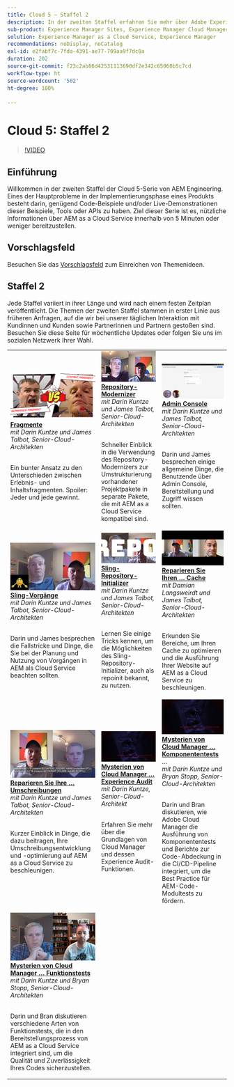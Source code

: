 ```yaml
---
title: Cloud 5 – Staffel 2
description: In der zweiten Staffel erfahren Sie mehr über Adobe Experience Manager (AEM) as a Cloud Service von den Adobe-Fachleuten, die die Software entwickeln und den professionellen Services, die sie bereitstellen.
sub-product: Experience Manager Sites, Experience Manager Cloud Manager, Experience Manager Assets
solution: Experience Manager as a Cloud Service, Experience Manager
recommendations: noDisplay, noCatalog
exl-id: e2fabf7c-7fda-4391-ae77-709aa9f7dc0a
duration: 202
source-git-commit: f23c2ab86d42531113690df2e342c65060b5c7cd
workflow-type: ht
source-wordcount: '502'
ht-degree: 100%

---
```


# Cloud 5: Staffel 2

>[!VIDEO](https://video.tv.adobe.com/v/346567?quality=12&learn=on)

## Einführung

Willkommen in der zweiten Staffel der Cloud 5-Serie von AEM Engineering. Eines der Hauptprobleme in der Implementierungsphase eines Produkts besteht darin, genügend Code-Beispiele und/oder Live-Demonstrationen dieser Beispiele, Tools oder APIs zu haben. Ziel dieser Serie ist es, nützliche Informationen über AEM as a Cloud Service innerhalb von 5 Minuten oder weniger bereitzustellen.

## Vorschlagsfeld

Besuchen Sie das [Vorschlagsfeld](https://forms.office.com/r/74P5Xz4UH0) zum Einreichen von Themenideen.

## Staffel 2

Jede Staffel variiert in ihrer Länge und wird nach einem festen Zeitplan veröffentlicht. Die Themen der zweiten Staffel stammen in erster Linie aus früheren Anfragen, auf die wir bei unserer täglichen Interaktion mit Kundinnen und Kunden sowie Partnerinnen und Partnern gestoßen sind. Besuchen Sie diese Seite für wöchentliche Updates oder folgen Sie uns im sozialen Netzwerk Ihrer Wahl.

<table>
    <tr>
        <td>
            <a href="season-2/cloud5-experience-v-content-fragments.md">
                <img alt="Fragmente" src="./imgs/s2/000-thumb.png"/>
            </a>
            <div>
                <a href="season-2/cloud5-experience-v-content-fragments.md"><strong>Fragmente</strong></a>
<br/><em>mit Darin Kuntze und James Talbot, Senior-Cloud-Architekten</em>
            </div>
            <p>
                <br/>
Ein bunter Ansatz zu den Unterschieden zwischen Erlebnis- und Inhaltsfragmenten. Spoiler: Jeder und jede gewinnt.
            </p>
        </td>   
         <td>
            <a href="season-2/cloud5-repo-modernizer.md">
                 <img alt="Repository-Modernizer" src="./imgs/s2/001-thumb.png"/>
            </a>
            <div>
                <a href="season-2/cloud5-repo-modernizer.md"><strong>Repository-Modernizer</strong></a> 
<br/><em>mit Darin Kuntze und James Talbot, Senior-Cloud-Architekten</em>
            </div>
            <p>
                <br/>
Schneller Einblick in die Verwendung des Repository-Modernizers zur Umstrukturierung vorhandener Projektpakete in separate Pakete, die mit AEM as a Cloud Service kompatibel sind.
            </p>
         </td>
         <td>
            <a href="season-2/cloud5-admin-console.md">
                 <img alt="Admin Console" src="./imgs/s2/002-thumb.png"/>
            </a>
            <div>
                  <a href="season-2/cloud5-admin-console.md"><strong>Admin Console</strong></a>
<br/><em>mit Darin Kuntze und James Talbot, Senior-Cloud-Architekten</em>
            </div>
            <p>
            <br/>
Darin und James besprechen einige allgemeine Dinge, die Benutzende über Admin Console, Bereitstellung und Zugriff wissen sollten.
            </p>
         </td> 
  </tr>
  <tr>
         <td>
            <a href="season-2/cloud5-sling-job-scheduler.md">
                 <img alt="Sling-Vorgänge" src="./imgs/s2/003-thumb.png"/>
            </a>
            <div>
                  <a href="season-2/cloud5-sling-job-scheduler.md"><strong>Sling-Vorgänge</strong></a>
<br/><em>mit Darin Kuntze und James Talbot, Senior-Cloud-Architekten</em>
            </div>
            <p>
            <br/>
Darin und James besprechen die Fallstricke und Dinge, die Sie bei der Planung und Nutzung von Vorgängen in AEM als Cloud Service beachten sollten.
            </p>
         </td> 
         <td>
            <a href="season-2/cloud5-repoinit.md">
                 <img alt="Repo-Initializer (repoinit)" src="./imgs/s2/004-thumb.png"/>
            </a>
            <div>
                  <a href="season-2/cloud5-repoinit.md"><strong>Sling-Repository-Initializer</strong></a>
<br/><em>mit Darin Kuntze und James Talbot, Senior-Cloud-Architekten</em>
            </div>
            <p>
            <br/>
Lernen Sie einige Tricks kennen, um die Möglichkeiten des Sling-Repository-Initializer, auch als repoinit bekannt, zu nutzen.
            </p>
         </td>   
     <td>
            <a href="season-2/cloud5-fix-your-cache.md">
               <img alt="Reparieren Sie Ihren Cache" src="./imgs/s2/005-thumb.png"/>
            </a>
      <div>
         <a href="season-2/cloud5-fix-your-cache.md"><strong>Reparieren Sie Ihren … Cache</strong></a>
<br/><em>mit Damian Langsweirdt und James Talbot, Senior-Cloud-Architekten</em>
      </div>
      <p>
         <br/>
Erkunden Sie Bereiche, um Ihren Cache zu optimieren und die Ausführung Ihrer Website auf AEM as a Cloud Service zu beschleunigen.
      </p>
   </td> 
  </tr>
<tr>
   <td>
           <a href="season-2/cloud5-fix-your-rewrites.md">
               <img alt="Reparieren Sie Ihre … Umschreibungen" src="./imgs/s2/006-thumb.png"/>
            </a>
      <div>
            <a href="season-2/cloud5-fix-your-rewrites.md"><strong>Reparieren Sie Ihre … Umschreibungen</strong></a>
<br/><em>mit Darin Kuntze und James Talbot, Senior-Cloud-Architekten</em>
      </div>
      <p>
        <br/>
Kurzer Einblick in Dinge, die dazu beitragen, Ihre Umschreibungsentwicklung und -optimierung auf AEM as a Cloud Service zu beschleunigen.
      </p>
     </td>   
     <td>
            <a href="season-2/cloud5-mocm-experience-audit.md">
               <img alt="Mysterien von Cloud Manager … Experience Audit" src="./imgs/s2/007-thumb.png"/>
               </a>
      <div>
            <a href="season-2/cloud5-mocm-experience-audit.md"><strong>Mysterien von Cloud Manager … Experience Audit</strong></a>
<br/><em>mit Darin Kuntze, Senior-Cloud-Architekt</em>
      </div>
      <p>
        <br/>
Erfahren Sie mehr über die Grundlagen von Cloud Manager und dessen Experience Audit-Funktionen.
      </p>
   </td>
     <td>
            <a href="season-2/cloud5-mocm-unit-tests.md">
               <img alt="Mysterien von Cloud Manager … Komponententests" src="./imgs/s2/008-thumb.png"/>
            </a>
      <div>
            <a href="season-2/cloud5-mocm-unit-tests.md"><strong>Mysterien von Cloud Manager … Komponententests</strong></a>
…<br/><em>mit Darin Kuntze und Bryan Stopp, Senior-Cloud-Architekten</em>
      </div>
      <p>
        <br/>
Darin und Bran diskutieren, wie Adobe Cloud Manager die Ausführung von Komponententests und Berichte zur Code-Abdeckung in die CI/CD-Pipeline integriert, um die Best Practice für AEM-Code-Modultests zu fördern.
      </p>
   </td> 
  </tr>
    <tr>
        <td>
               <a href="season-2/cloud5-mocm-functional-tests.md">
                   <img alt="Mysterien von Cloud Manager … Funktionstests" src="./imgs/s2/009-thumb.png"/>
               </a>
            <div>
                <a href="season-2/cloud5-mocm-functional-tests.md"><strong>Mysterien von Cloud Manager … Funktionstests</strong><br/></a>
<em>mit Darin Kuntze und Bryan Stopp, Senior-Cloud-Architekten</em>
            </div>
            <p><br/>
                Darin und Bran diskutieren verschiedene Arten von Funktionstests, die in den Bereitstellungsprozess von AEM as a Cloud Service integriert sind, um die Qualität und Zuverlässigkeit Ihres Codes sicherzustellen.
            </p>
        </td>
        <td></td>
        <td></td>
    </tr>
</table>
